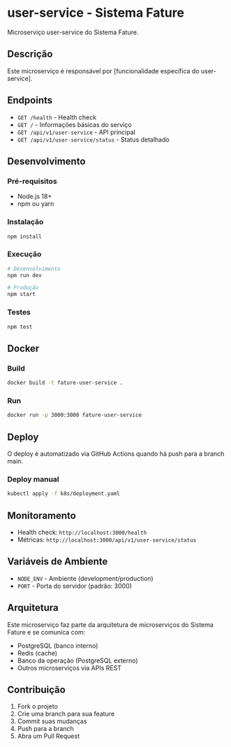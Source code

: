 # user-service - Sistema Fature

Microserviço user-service do Sistema Fature.

## Descrição

Este microserviço é responsável por [funcionalidade específica do user-service].

## Endpoints

- `GET /health` - Health check
- `GET /` - Informações básicas do serviço
- `GET /api/v1/user-service` - API principal
- `GET /api/v1/user-service/status` - Status detalhado

## Desenvolvimento

### Pré-requisitos

- Node.js 18+
- npm ou yarn

### Instalação

```bash
npm install
```

### Execução

```bash
# Desenvolvimento
npm run dev

# Produção
npm start
```

### Testes

```bash
npm test
```

## Docker

### Build

```bash
docker build -t fature-user-service .
```

### Run

```bash
docker run -p 3000:3000 fature-user-service
```

## Deploy

O deploy é automatizado via GitHub Actions quando há push para a branch main.

### Deploy manual

```bash
kubectl apply -f k8s/deployment.yaml
```

## Monitoramento

- Health check: `http://localhost:3000/health`
- Métricas: `http://localhost:3000/api/v1/user-service/status`

## Variáveis de Ambiente

- `NODE_ENV` - Ambiente (development/production)
- `PORT` - Porta do servidor (padrão: 3000)

## Arquitetura

Este microserviço faz parte da arquitetura de microserviços do Sistema Fature e se comunica com:

- PostgreSQL (banco interno)
- Redis (cache)
- Banco da operação (PostgreSQL externo)
- Outros microserviços via APIs REST

## Contribuição

1. Fork o projeto
2. Crie uma branch para sua feature
3. Commit suas mudanças
4. Push para a branch
5. Abra um Pull Request
